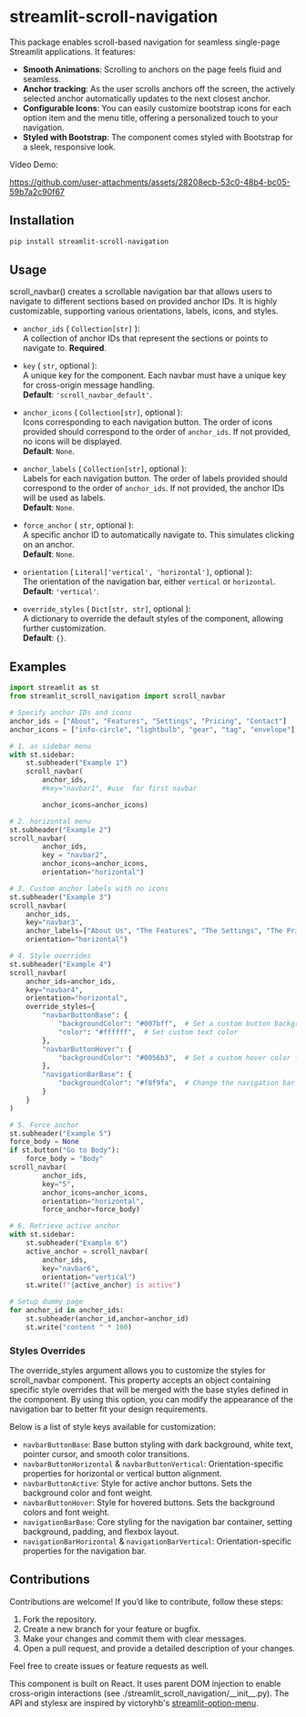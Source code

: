 # streamlit-scroll-navigation

This package enables scroll-based navigation for
seamless single-page Streamlit applications. It features:

* **Smooth Animations**: Scrolling to anchors on the page feels fluid and seamless.
*  **Anchor tracking**: As the user scrolls anchors off the screen, the actively selected anchor automatically updates to the next closest anchor.
* **Configurable Icons**: You can easily customize bootstrap icons for each option item and the menu title, offering a personalized touch to your navigation.
* **Styled with Bootstrap**: The component comes styled with Bootstrap for a sleek, responsive look.

Video Demo:

https://github.com/user-attachments/assets/28208ecb-53c0-48b4-bc05-59b7a2c90f67

## Installation

```sh
pip install streamlit-scroll-navigation
```

## Usage

scroll_navbar() creates a scrollable navigation bar that allows users to navigate to different sections based on provided anchor IDs. It is highly customizable, supporting various orientations, labels, icons, and styles. 

- `anchor_ids` ( `Collection[str]` ):  
  A collection of anchor IDs that represent the sections or points to navigate to. **Required**.

- `key` ( `str`, optional ):  
  A unique key for the component. Each navbar must have a unique key for cross-origin message handling.  
  **Default**: `'scroll_navbar_default'`.

- `anchor_icons` ( `Collection[str]`, optional ):  
  Icons corresponding to each navigation button. The order of icons provided should correspond to the order of `anchor_ids`. If not provided, no icons will be displayed.  
  **Default**: `None`.

- `anchor_labels` ( `Collection[str]`, optional ):  
  Labels for each navigation button. The order of labels provided should correspond to the order of `anchor_ids`. If not provided, the anchor IDs will be used as labels.  
  **Default**: `None`.

- `force_anchor` ( `str`, optional ):  
  A specific anchor ID to automatically navigate to. This simulates clicking on an anchor.  
  **Default**: `None`.

- `orientation` ( `Literal['vertical', 'horizontal']`, optional ):  
  The orientation of the navigation bar, either `vertical` or `horizontal`.  
  **Default**: `'vertical'`.

- `override_styles` ( `Dict[str, str]`, optional ):  
  A dictionary to override the default styles of the component, allowing further customization.  
  **Default**: `{}`.


## Examples

```python
import streamlit as st
from streamlit_scroll_navigation import scroll_navbar

# Specify anchor IDs and icons
anchor_ids = ["About", "Features", "Settings", "Pricing", "Contact"]
anchor_icons = ["info-circle", "lightbulb", "gear", "tag", "envelope"]

# 1. as sidebar menu
with st.sidebar:
    st.subheader("Example 1")
    scroll_navbar(
        anchor_ids,
        #key="navbar1", #use  for first navbar

        anchor_icons=anchor_icons)

# 2. horizontal menu
st.subheader("Example 2")
scroll_navbar(
        anchor_ids,
        key = "navbar2",
        anchor_icons=anchor_icons,
        orientation="horizontal")

# 3. Custom anchor labels with no icons
st.subheader("Example 3")
scroll_navbar(
    anchor_ids,
    key="navbar3",
    anchor_labels=["About Us", "The Features", "The Settings", "The Pricing", "Contact Us"],
    orientation="horizontal")

# 4. Style overrides
st.subheader("Example 4")
scroll_navbar(
    anchor_ids=anchor_ids,
    key="navbar4",
    orientation="horizontal",
    override_styles={
        "navbarButtonBase": {
            "backgroundColor": "#007bff",  # Set a custom button background color
            "color": "#ffffff",  # Set custom text color
        },
        "navbarButtonHover": {
            "backgroundColor": "#0056b3",  # Set a custom hover color for the buttons
        },
        "navigationBarBase": {
            "backgroundColor": "#f8f9fa",  # Change the navigation bar background color
        }
    }
)

# 5. Force anchor
st.subheader("Example 5")
force_body = None
if st.button("Go to Body"):
    force_body = "Body"
scroll_navbar(
        anchor_ids,
        key="5",
        anchor_icons=anchor_icons,
        orientation="horizontal",
        force_anchor=force_body)

# 6. Retrieve active anchor
with st.sidebar:
    st.subheader("Example 6")
    active_anchor = scroll_navbar(
        anchor_ids,
        key="navbar6",
        orientation="vertical")
    st.write(f"{active_anchor} is active")

# Setup dummy page
for anchor_id in anchor_ids:
    st.subheader(anchor_id,anchor=anchor_id)
    st.write("content " * 100)
```

### Styles Overrides
The override_styles argument allows you to customize the styles for scroll_navbar component. This property accepts an object containing specific style overrides that will be merged with the base styles defined in the component. By using this option, you can modify the appearance of the navigation bar to better fit your design requirements.

Below is a list of style keys available for customization:

- `navbarButtonBase`: Base button styling with dark background, white text, pointer cursor, and smooth color transitions.
- `navbarButtonHorizontal` & `navbarButtonVertical`: Orientation-specific properties for horizontal or vertical button alignment.
- `navbarButtonActive`: Style for active anchor buttons. Sets the background color and font weight.
- `navbarButtonHover`: Style for hovered buttons. Sets the background colors and font weight.
- `navigationBarBase`: Core styling for the navigation bar container, setting background, padding, and flexbox layout.
- `navigationBarHorizontal` & `navigationBarVertical`: Orientation-specific properties for the navigation bar.

## Contributions

Contributions are welcome! If you’d like to contribute, follow these steps:

1. Fork the repository.
2. Create a new branch for your feature or bugfix.
3. Make your changes and commit them with clear messages.
4. Open a pull request, and provide a detailed description of your changes.

Feel free to create issues or feature requests as well.

This component is built on React.
It uses parent DOM injection to enable cross-origin interactions (see ./streamlit_scroll_navigation/\_\_init__.py).
The API and stylesx are inspired by victoryhb's [streamlit-option-menu](https://github.com/victoryhb/streamlit-option-menu).


